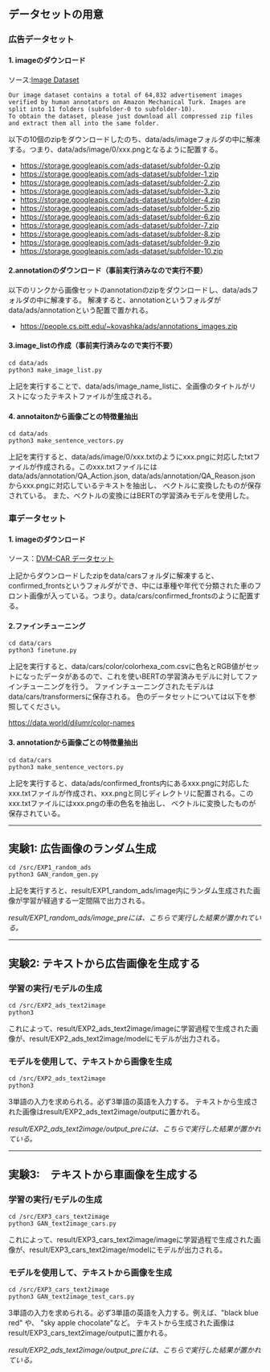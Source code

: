## データセットの用意


### 広告データセット


#### 1. imageのダウンロード

ソース:[Image Dataset](https://people.cs.pitt.edu/~kovashka/ads/#video)

```
Our image dataset contains a total of 64,832 advertisement images verified by human annotators on Amazon Mechanical Turk. Images are split into 11 folders (subfolder-0 to subfolder-10).
To obtain the dataset, please just download all compressed zip files and extract them all into the same folder.
```
以下の10個のzipをダウンロードしたのち、data/ads/imageフォルダの中に解凍する。つまり、data/ads/image/0/xxx.pngとなるように配置する。

* https://storage.googleapis.com/ads-dataset/subfolder-0.zip
* https://storage.googleapis.com/ads-dataset/subfolder-1.zip
* https://storage.googleapis.com/ads-dataset/subfolder-2.zip
* https://storage.googleapis.com/ads-dataset/subfolder-3.zip
* https://storage.googleapis.com/ads-dataset/subfolder-4.zip
* https://storage.googleapis.com/ads-dataset/subfolder-5.zip
* https://storage.googleapis.com/ads-dataset/subfolder-6.zip
* https://storage.googleapis.com/ads-dataset/subfolder-7.zip
* https://storage.googleapis.com/ads-dataset/subfolder-8.zip
* https://storage.googleapis.com/ads-dataset/subfolder-9.zip
* https://storage.googleapis.com/ads-dataset/subfolder-10.zip

#### 2.annotationのダウンロード（事前実行済みなので実行不要）

以下のリンクから画像セットのannotationのzipをダウンロードし、data/adsフォルダの中に解凍する。
解凍すると、annotationというフォルダがdata/ads/annotationという配置で置かれる。

* https://people.cs.pitt.edu/~kovashka/ads/annotations_images.zip


#### 3.image_listの作成（事前実行済みなので実行不要）

```
cd data/ads
python3 make_image_list.py
```

上記を実行することで、data/ads/image_name_listに、全画像のタイトルがリストになったテキストファイルが生成される。


#### 4. annotaitonから画像ごとの特徴量抽出

```
cd data/ads
python3 make_sentence_vectors.py
```

上記を実行すると、data/ads/image/0/xxx.txtのようにxxx.pngに対応したtxtファイルが作成される。このxxx.txtファイルにはdata/ads/annotation/QA_Action.json, data/ads/annotation/QA_Reason.jsonからxxx.pngに対応しているテキストを抽出し、 ベクトルに変換したものが保存されている。
また、ベクトルの変換にはBERTの学習済みモデルを使用した。


### 車データセット

#### 1. imageのダウンロード

ソース：[DVM-CAR データセット](https://deepvisualmarketing.github.io/)

上記からダウンロードしたzipをdata/carsフォルダに解凍すると、confirmed_frontsというフォルダができ、中には車種や年代で分類された車のフロント画像が入っている。つまり。data/cars/confirmed_frontsのように配置する。

#### 2.ファインチューニング
```
cd data/cars
python3 finetune.py
```
上記を実行すると、data/cars/color/colorhexa_com.csvに色名とRGB値がセットになったデータがあるので、これを使いBERTの学習済みモデルに対してファインチューニングを行う。
ファインチューニングされたモデルはdata/cars/transformersに保存される。
色のデータセットについては以下を参照してください。

https://data.world/dilumr/color-names

#### 3. annotationから画像ごとの特徴量抽出
```
cd data/cars
python3 make_sentence_vectors.py
```
上記を実行すると、data/ads/confirmed_fronts内にあるxxx.pngに対応したxxx.txtファイルが作成され、xxx.pngと同じディレクトリに配置される。このxxx.txtファイルにはxxx.pngの車の色名を抽出し、 ベクトルに変換したものが保存されている。

----

## 実験1: 広告画像のランダム生成



```=python
cd /src/EXP1_random_ads
python3 GAN_random_gen.py
```
上記を実行すろと、result/EXP1_random_ads/image内にランダム生成された画像が学習が経過する一定間隔で出力される。

*result/EXP1_random_ads/image_preには、こちらで実行した結果が置かれている。*


---

## 実験2: テキストから広告画像を生成する



### 学習の実行/モデルの生成

```=python
cd /src/EXP2_ads_text2image
python3 
```
これによって、result/EXP2_ads_text2image/imageに学習過程で生成された画像が、result/EXP2_ads_text2image/modelにモデルが出力される。


### モデルを使用して、テキストから画像を生成

```=python
cd /src/EXP2_ads_text2image
python3 
```
3単語の入力を求められる。必ず3単語の英語を入力する。
テキストから生成された画像はresult/EXP2_ads_text2image/outputに置かれる。

*result/EXP2_ads_text2image/output_preには、こちらで実行した結果が置かれている。*

---

## 実験3:　テキストから車画像を生成する



### 学習の実行/モデルの生成

```=python
cd /src/EXP3_cars_text2image
python3 GAN_text2image_cars.py
```
これによって、result/EXP3_cars_text2image/imageに学習過程で生成された画像が、result/EXP3_cars_text2image/modelにモデルが出力される。



### モデルを使用して、テキストから画像を生成

```=python
cd /src/EXP3_cars_text2image
python3 GAN_text2image_test_cars.py
```

3単語の入力を求められる。必ず3単語の英語を入力する。例えば、"black blue red" や、 "sky apple chocolate"など。
テキストから生成された画像はresult/EXP3_cars_text2image/outputに置かれる。

*result/EXP2_ads_text2image/output_preには、こちらで実行した結果が置かれている。*